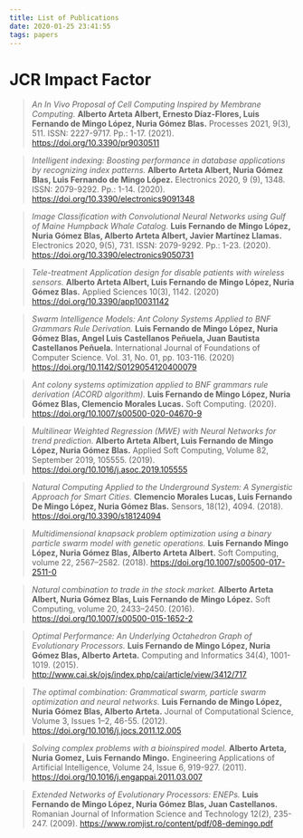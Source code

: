 ```yaml
---
title: List of Publications
date: 2020-01-25 23:41:55
tags: papers
---
```



# JCR Impact Factor

> *An In Vivo Proposal of Cell Computing Inspired by Membrane Computing.* **Alberto Arteta Albert, Ernesto Díaz-Flores, Luis Fernando de Mingo López, Nuria Gómez Blas.**  Processes 2021, 9(3), 511. ISSN: 2227-9717. Pp.: 1-17. (2021).
https://doi.org/10.3390/pr9030511



> *Intelligent indexing: Boosting performance in database applications by recognizing index patterns.* **Alberto Arteta Albert, Nuria Gómez Blas, Luis Fernando de Mingo López.**  Electronics 2020, 9 (9), 1348. ISSN: 2079-9292. Pp.: 1-14. (2020).
https://doi.org/10.3390/electronics9091348

> *Image Classification with Convolutional Neural Networks using Gulf of Maine Humpback Whale Catalog.* **Luis Fernando de Mingo López, Nuria Gómez Blas, Alberto Arteta Albert, Javier Martínez Llamas.** Electronics 2020, 9(5), 731. ISSN: 2079-9292. Pp.: 1-23. (2020).
https://doi.org/10.3390/electronics9050731

> *Tele-treatment Application design for disable patients with wireless sensors.* **Alberto Arteta Albert, Luis Fernando de Mingo López, Nuria Gómez Blas.** Applied Sciences 10(3), 1142. (2020)
https://doi.org/10.3390/app10031142

> *Swarm Intelligence Models: Ant Colony Systems Applied to BNF Grammars Rule Derivation.* **Luis Fernando de Mingo López, Nuria Gómez Blas, Angel Luis Castellanos Peñuela, Juan Bautista Castellanos Peñuela.** International Journal of Foundations of Computer Science. Vol. 31, No. 01, pp. 103-116. (2020)
https://doi.org/10.1142/S0129054120400079

> *Ant colony systems optimization applied to BNF grammars rule derivation (ACORD algorithm).* **Luis Fernando de Mingo López, Nuria Gómez Blas, Clemencio Morales Lucas.** Soft Computing. (2020).
https://doi.org/10.1007/s00500-020-04670-9

> *Multilinear Weighted Regression (MWE) with Neural Networks for trend prediction.* **Alberto Arteta Albert, Luis Fernando de Mingo López, Nuria Gómez Blas.** Applied Soft Computing, Volume 82, September 2019, 105555. (2019).
 https://doi.org/10.1016/j.asoc.2019.105555

> *Natural Computing Applied to the Underground System: A Synergistic Approach for Smart Cities.* **Clemencio Morales Lucas, Luis Fernando De Mingo López, Nuria Gómez Blas.** Sensors, 18(12), 4094. (2018).
https://doi.org/10.3390/s18124094

> *Multidimensional knapsack problem optimization using a binary particle swarm model with genetic operations.* **Luis Fernando Mingo López, Nuria Gómez Blas, Alberto Arteta Albert.** Soft Computing, volume 22, 2567–2582. (2018).
https://doi.org/10.1007/s00500-017-2511-0

> *Natural combination to trade in the stock market.* **Alberto Arteta Albert, Nuria Gómez Blas, Luis Fernando de Mingo López.** Soft Computing, volume 20, 2433–2450. (2016).
https://doi.org/10.1007/s00500-015-1652-2

> *Optimal Performance: An Underlying Octahedron Graph of Evolutionary Processors.* **Luis Fernando de Mingo López, Nuria Gómez Blas, Alberto Arteta.** Computing and Informatics 34(4), 1001-1019. (2015).
http://www.cai.sk/ojs/index.php/cai/article/view/3412/717

> *The optimal combination: Grammatical swarm, particle swarm optimization and neural networks.* **Luis Fernando de Mingo López, Nuria Gómez Blas, Alberto Arteta.** Journal of Computational Science, Volume 3, Issues 1–2, 46-55. (2012).
https://doi.org/10.1016/j.jocs.2011.12.005

> *Solving complex problems with a bioinspired model.* **Alberto Arteta, Nuria Gomez, Luis Fernando Mingo.** Engineering Applications of Artificial Intelligence, Volume 24, Issue 6, 919-927. (2011).
https://doi.org/10.1016/j.engappai.2011.03.007

> *Extended Networks of Evolutionary Processors: ENEPs.* **Luis Fernando de Mingo López, Nuria Gómez Blas, Juan Castellanos.** Romanian Journal of Information Science and Technology 12(2), 235-247. (2009).
https://www.romjist.ro/content/pdf/08-demingo.pdf
 